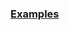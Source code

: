 
### [Examples](https://github.com/Mircea-MMXXI/azapy/blob/main/scripts/portfolios/Port_MAD_examples.py)

```
